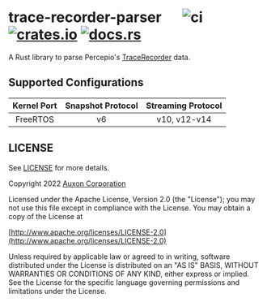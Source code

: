 # trace-recorder-parser &emsp; ![ci] [![crates.io]](https://crates.io/crates/trace-recorder-parser) [![docs.rs]](https://docs.rs/trace-recorder-parser)

A Rust library to parse Percepio's [TraceRecorder](https://github.com/percepio/TraceRecorderSource) data.

## Supported Configurations

| Kernel Port | Snapshot Protocol | Streaming Protocol |
| :---:       | :---:             | :---:              |
| FreeRTOS    | v6                | v10, v12-v14       |

## LICENSE

See [LICENSE](./LICENSE) for more details.

Copyright 2022 [Auxon Corporation](https://auxon.io)

Licensed under the Apache License, Version 2.0 (the "License");
you may not use this file except in compliance with the License.
You may obtain a copy of the License at

[http://www.apache.org/licenses/LICENSE-2.0](http://www.apache.org/licenses/LICENSE-2.0)

Unless required by applicable law or agreed to in writing, software
distributed under the License is distributed on an "AS IS" BASIS,
WITHOUT WARRANTIES OR CONDITIONS OF ANY KIND, either express or implied.
See the License for the specific language governing permissions and
limitations under the License.

[ci]: https://github.com/auxoncorp/trace-recorder-parser/workflows/CI/badge.svg
[crates.io]: https://img.shields.io/crates/v/trace-recorder-parser.svg
[docs.rs]: https://docs.rs/trace-recorder-parser/badge.svg
